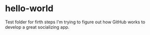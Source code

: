 # hello-world
Test folder for firth steps
I'm trying to figure out how GitHub works to develop a great socializing app. 
